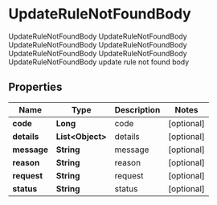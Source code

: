 

# UpdateRuleNotFoundBody

UpdateRuleNotFoundBody UpdateRuleNotFoundBody UpdateRuleNotFoundBody UpdateRuleNotFoundBody UpdateRuleNotFoundBody UpdateRuleNotFoundBody UpdateRuleNotFoundBody update rule not found body
## Properties

Name | Type | Description | Notes
------------ | ------------- | ------------- | -------------
**code** | **Long** | code |  [optional]
**details** | **List&lt;Object&gt;** | details |  [optional]
**message** | **String** | message |  [optional]
**reason** | **String** | reason |  [optional]
**request** | **String** | request |  [optional]
**status** | **String** | status |  [optional]



